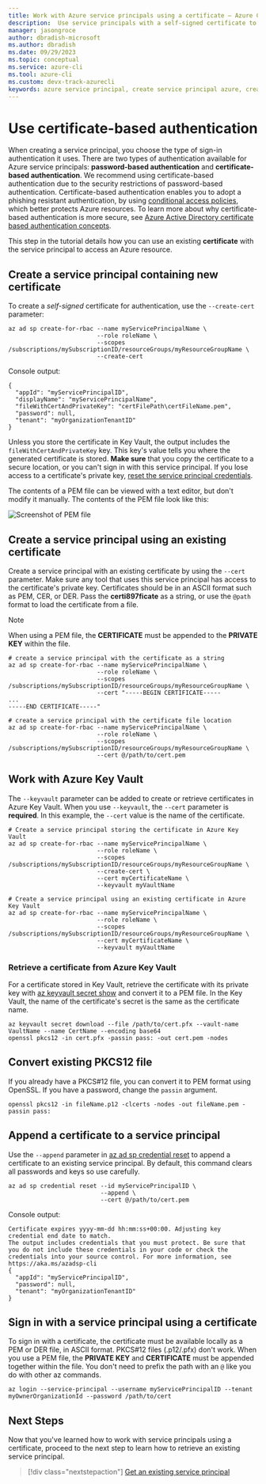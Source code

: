 ```yaml
---
title: Work with Azure service principals using a certificate – Azure CLI | Microsoft Docs
description:  Use service principals with a self-signed certificate to gain control over which Azure resources can be accessed.
manager: jasongroce
author: dbradish-microsoft
ms.author: dbradish
ms.date: 09/29/2023
ms.topic: conceptual
ms.service: azure-cli
ms.tool: azure-cli
ms.custom: devx-track-azurecli
keywords: azure service principal, create service principal azure, create service principal azure cli
---
```


# Use certificate-based authentication

 When creating a service principal, you choose the type of sign-in authentication it uses. There are two types of authentication available for Azure service principals: **password-based authentication** and **certificate-based authentication**. We recommend using certificate-based authentication due to the security restrictions of password-based authentication. Certificate-based authentication enables you to adopt a phishing resistant authentication, by using [conditional access policies](/azure/active-directory/conditional-access/overview), which better protects Azure resources. To learn more about why certificate-based authentication is more secure, see [Azure Active Directory certificate based authentication concepts](/azure/active-directory/authentication/concept-certificate-based-authentication).

This step in the tutorial details how you can use an existing **certificate** with the service principal to access an Azure resource.

## Create a service principal containing new certificate

To create a _self-signed_ certificate for authentication, use the `--create-cert` parameter:

```azurecli-interactive
az ad sp create-for-rbac --name myServicePrincipalName \
                         --role roleName \
                         --scopes /subscriptions/mySubscriptionID/resourceGroups/myResourceGroupName \
                         --create-cert
```

Console output:

```output
{
  "appId": "myServicePrincipalID",
  "displayName": "myServicePrincipalName",
  "fileWithCertAndPrivateKey": "certFilePath\certFileName.pem",
  "password": null,
  "tenant": "myOrganizationTenantID"
}
```

Unless you store the certificate in Key Vault, the output includes the `fileWithCertAndPrivateKey` key. This key's value tells you where the generated certificate is stored.
__Make sure__ that you copy the certificate to a secure location, or you can't sign in with this service principal. If you lose access to a certificate's private key, [reset the service principal credentials](./azure-cli-sp-tutorial-7.md).

The contents of a PEM file can be viewed with a text editor, but don't modify it manually. The contents of the PEM file look like this:

![Screenshot of PEM file](~/docs-ref-conceptual/media/sp-tutorial/pem-file.png)

## Create a service principal using an existing certificate

Create a service principal with an existing certificate by using the `--cert` parameter. Make sure any tool that uses this service principal has access to the certificate's private key. Certificates should be in an ASCII format such as PEM, CER, or DER. Pass the **certi897ficate** as a string, or use the `@path` format to load the certificate from a file.

> [!NOTE]
> When using a PEM file, the **CERTIFICATE** must be appended to the **PRIVATE KEY** within the file.

```azurecli-interactive
# create a service principal with the certificate as a string
az ad sp create-for-rbac --name myServicePrincipalName \
                         --role roleName \
                         --scopes /subscriptions/mySubscriptionID/resourceGroups/myResourceGroupName \
                         --cert "-----BEGIN CERTIFICATE-----
...
-----END CERTIFICATE-----"
```

```azurecli-interactive
# create a service principal with the certificate file location
az ad sp create-for-rbac --name myServicePrincipalName \
                         --role roleName \
                         --scopes /subscriptions/mySubscriptionID/resourceGroups/myResourceGroupName \
                         --cert @/path/to/cert.pem
```

## Work with Azure Key Vault

The `--keyvault` parameter can be added to create or retrieve certificates in Azure Key Vault. When you use `--keyvault`, the `--cert` parameter is __required__. In this example, the `--cert` value is the name of the certificate.

```azurecli-interactive
# Create a service principal storing the certificate in Azure Key Vault
az ad sp create-for-rbac --name myServicePrincipalName \
                         --role roleName \
                         --scopes /subscriptions/mySubscriptionID/resourceGroups/myResourceGroupName \
                         --create-cert \
                         --cert myCertificateName \
                         --keyvault myVaultName
```

```azurecli-interactive
# Create a service principal using an existing certificate in Azure Key Vault
az ad sp create-for-rbac --name myServicePrincipalName \
                         --role roleName \
                         --scopes /subscriptions/mySubscriptionID/resourceGroups/myResourceGroupName \
                         --cert myCertificateName \
                         --keyvault myVaultName
```

### Retrieve a certificate from Azure Key Vault

For a certificate stored in Key Vault, retrieve the certificate with its private key with [az keyvault secret show](/cli/azure/keyvault/secret#az-keyvault-secret-show) and convert it to a PEM file. In the Key Vault, the name of the certificate's secret is the same as the certificate name.

```azurecli-interactive
az keyvault secret download --file /path/to/cert.pfx --vault-name VaultName --name CertName --encoding base64
openssl pkcs12 -in cert.pfx -passin pass: -out cert.pem -nodes
```

## Convert existing PKCS12 file

If you already have a PKCS#12 file, you can convert it to PEM format using OpenSSL. If you have a password, change the `passin` argument.

```console
openssl pkcs12 -in fileName.p12 -clcerts -nodes -out fileName.pem -passin pass:
```

## Append a certificate to a service principal

Use the `--append` parameter in [az ad sp credential reset](/cli/azure/ad/sp/credential#az-ad-sp-credential-reset()) to append a certificate to an existing service principal.
By default, this command clears all passwords and keys so use carefully.

```azurecli-interactive
az ad sp credential reset --id myServicePrincipalID \
                          --append \
                          --cert @/path/to/cert.pem
```

Console output:

```output
Certificate expires yyyy-mm-dd hh:mm:ss+00:00. Adjusting key credential end date to match.
The output includes credentials that you must protect. Be sure that you do not include these credentials in your code or check the credentials into your source control. For more information, see https://aka.ms/azadsp-cli
{
  "appId": "myServicePrincipalID",
  "password": null,
  "tenant": "myOrganizationTenantID"
}
```

## Sign in with a service principal using a certificate

To sign in with a certificate, the certificate must be available locally as a PEM or DER file, in ASCII format. PKCS#12 files (.p12/.pfx) don't work. When you use a PEM file, the **PRIVATE KEY** and **CERTIFICATE** must be appended together within the file. You don't need to prefix the path with an `@` like you do with other az commands.

```azurecli-interactive
az login --service-principal --username myServicePrincipalID --tenant myOwnerOrganizationId --password /path/to/cert
```

## Next Steps

Now that you've learned how to work with service principals using a certificate, proceed to the next step to learn how to retrieve an existing service principal.

> [!div class="nextstepaction"]
> [Get an existing service principal](./azure-cli-sp-tutorial-4.md)
